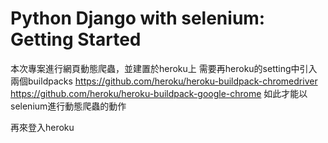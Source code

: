 # Python Django with selenium: Getting Started

本次專案進行網頁動態爬蟲，並建置於heroku上
需要再heroku的setting中引入兩個buildpacks
https://github.com/heroku/heroku-buildpack-chromedriver
https://github.com/heroku/heroku-buildpack-google-chrome
如此才能以selenium進行動態爬蟲的動作

再來登入heroku
